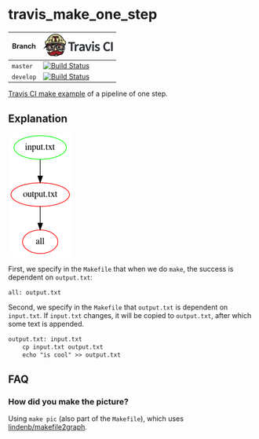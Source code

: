 # travis_make_one_step

Branch   |[![Travis CI logo](pics/TravisCI.png)](https://travis-ci.org)
---------|----------------------------------------------------------------------------------------------------------------------------------------------------
`master` |[![Build Status](https://travis-ci.org/richelbilderbeek/travis_make_one_step.svg?branch=master)](https://travis-ci.org/richelbilderbeek/travis_make_one_step)
`develop`|[![Build Status](https://travis-ci.org/richelbilderbeek/travis_make_one_step.svg?branch=develop)](https://travis-ci.org/richelbilderbeek/travis_make_one_step)

[Travis CI make example](https://github.com/richelbilderbeek/travis_make_tutorial)
of a pipeline of one step.

## Explanation

![](pics/out.png)

First, we specify in the `Makefile` that when we do `make`, the
success is dependent on `output.txt`:

```
all: output.txt
```

Second, we specify in the `Makefile` that `output.txt` is dependent on
`input.txt`. If `input.txt` changes, it will be copied to `output.txt`,
after which some text is appended. 

```
output.txt: input.txt
	cp input.txt output.txt
	echo "is cool" >> output.txt
```

## FAQ

### How did you make the picture?

Using `make pic` (also part of the `Makefile`),
which uses [lindenb/makefile2graph](https://github.com/lindenb/makefile2graph).

